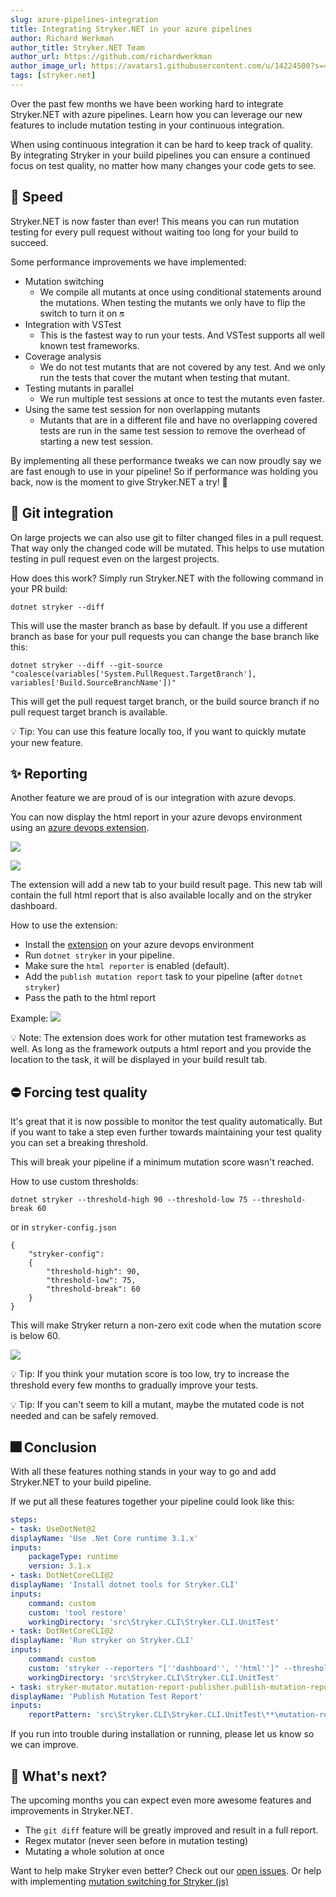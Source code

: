 ```yaml
---
slug: azure-pipelines-integration
title: Integrating Stryker.NET in your azure pipelines
author: Richard Werkman
author_title: Stryker.NET Team
author_url: https://github.com/richardwerkman
author_image_url: https://avatars1.githubusercontent.com/u/14224500?s=460&u=189f6ef9ab6957063d0674f94c014bef39bf4653&v=4
tags: [stryker.net]
---
```


Over the past few months we have been working hard to integrate Stryker.NET with azure pipelines. Learn how you can leverage our new features to include mutation testing in your continuous integration.

<!--truncate-->

When using continuous integration it can be hard to keep track of quality. By integrating Stryker in your build pipelines you can ensure a continued focus on test quality, no matter how many changes your code gets to see.

## 🚀 Speed

Stryker.NET is now faster than ever! This means you can run mutation testing for every pull request without waiting too long for your build to succeed.

Some performance improvements we have implemented:

- Mutation switching
  - We compile all mutants at once using conditional statements around the mutations. When testing the mutants we only have to flip the switch to turn it on 🔛
- Integration with VSTest
  - This is the fastest way to run your tests. And VSTest supports all well known test frameworks.
- Coverage analysis
  - We do not test mutants that are not covered by any test. And we only run the tests that cover the mutant when testing that mutant.
- Testing mutants in parallel
  - We run multiple test sessions at once to test the mutants even faster.
- Using the same test session for non overlapping mutants
  - Mutants that are in a different file and have no overlapping covered tests are run in the same test session to remove the overhead of starting a new test session.

By implementing all these performance tweaks we can now proudly say we are fast enough to use in your pipeline! So if performance was holding you back, now is the moment to give Stryker.NET a try! 🚀

## 🔎 Git integration

On large projects we can also use git to filter changed files in a pull request. That way only the changed code will be mutated. This helps to use mutation testing in pull request even on the largest projects.

How does this work? Simply run Stryker.NET with the following command in your PR build:

```
dotnet stryker --diff
```

This will use the master branch as base by default. If you use a different branch as base for your pull requests you can change the base branch like this:

```
dotnet stryker --diff --git-source "coalesce(variables['System.PullRequest.TargetBranch'], variables['Build.SourceBranchName'])"
```

This will get the pull request target branch, or the build source branch if no pull request target branch is available.

💡 Tip:
You can use this feature locally too, if you want to quickly mutate your new feature.

## ✨ Reporting

Another feature we are proud of is our integration with azure devops.

You can now display the html report in your azure devops environment using an [azure devops extension](https://marketplace.visualstudio.com/items?itemName=stryker-mutator.mutation-report-publisher).

![](/images/blogs/azure-devops-extension1.png)

![](/images/blogs/azure-devops-extension3.png)

The extension will add a new tab to your build result page. This new tab will contain the full html report that is also available locally and on the stryker dashboard.

How to use the extension:

- Install the [extension](https://marketplace.visualstudio.com/items?itemName=stryker-mutator.mutation-report-publisher) on your azure devops environment
- Run `dotnet stryker` in your pipeline.
- Make sure the `html reporter` is enabled (default).
- Add the `publish mutation report` task to your pipeline (after `dotnet stryker`)
- Pass the path to the html report

Example:
![](/images/blogs/azure-devops-extension2.png)

💡 Note: The extension does work for other mutation test frameworks as well. As long as the framework outputs a html report and you provide the location to the task, it will be displayed in your build result tab.

## ⛔ Forcing test quality

It's great that it is now possible to monitor the test quality automatically. But if you want to take a step even further towards maintaining your test quality you can set a breaking threshold.

This will break your pipeline if a minimum mutation score wasn't reached.

How to use custom thresholds:

```
dotnet stryker --threshold-high 90 --threshold-low 75 --threshold-break 60
```

or in `stryker-config.json`

```
{
    "stryker-config":
    {
        "threshold-high": 90,
        "threshold-low": 75,
        "threshold-break": 60
    }
}
```

This will make Stryker return a non-zero exit code when the mutation score is below 60.

![](/images/blogs/threshold-break.png)

💡 Tip:
If you think your mutation score is too low, try to increase the threshold every few months to gradually improve your tests.

💡 Tip:
If you can't seem to kill a mutant, maybe the mutated code is not needed and can be safely removed.

## 🎆 Conclusion

With all these features nothing stands in your way to go and add Stryker.NET to your build pipeline.

If we put all these features together your pipeline could look like this:

```yaml
steps:
- task: UseDotNet@2
displayName: 'Use .Net Core runtime 3.1.x'
inputs:
    packageType: runtime
    version: 3.1.x
- task: DotNetCoreCLI@2
displayName: 'Install dotnet tools for Stryker.CLI'
inputs:
    command: custom
    custom: 'tool restore'
    workingDirectory: 'src\Stryker.CLI\Stryker.CLI.UnitTest'
- task: DotNetCoreCLI@2
displayName: 'Run stryker on Stryker.CLI'
inputs:
    command: custom
    custom: 'stryker --reporters "[''dashboard'', ''html'']" --threshold-high 90 --threshold-low 75 --threshold-break 60 --diff'
    workingDirectory: 'src\Stryker.CLI\Stryker.CLI.UnitTest'
- task: stryker-mutator.mutation-report-publisher.publish-mutation-report.publish-mutation-report@0
displayName: 'Publish Mutation Test Report'
inputs:
    reportPattern: 'src\Stryker.CLI\Stryker.CLI.UnitTest\**\mutation-report.html'
```

If you run into trouble during installation or running, please let us know so we can improve.

## 🔮 What's next?

The upcoming months you can expect even more awesome features and improvements in Stryker.NET.

- The `git diff` feature will be greatly improved and result in a full report.
- Regex mutator (never seen before in mutation testing)
- Mutating a whole solution at once

Want to help make Stryker even better? Check out our [open issues](https://github.com/stryker-mutator/stryker-net/issues). Or help with implementing [mutation switching for Stryker (js)](https://github.com/stryker-mutator/stryker/issues/1514)

